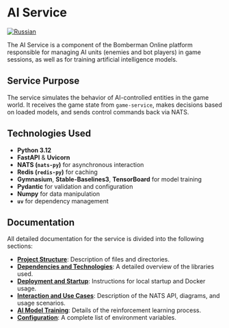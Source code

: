 # AI Service
[![Russian](https://img.shields.io/badge/lang-Russian-blue)](README_RU.md)

The AI Service is a component of the Bomberman Online platform responsible for managing AI units (enemies and bot players) in game sessions, as well as for training artificial intelligence models.

## Service Purpose

The service simulates the behavior of AI-controlled entities in the game world. It receives the game state from `game-service`, makes decisions based on loaded models, and sends control commands back via NATS.

## Technologies Used

*   **Python 3.12**
*   **FastAPI** & **Uvicorn**
*   **NATS (`nats-py`)** for asynchronous interaction
*   **Redis (`redis-py`)** for caching
*   **Gymnasium**, **Stable-Baselines3**, **TensorBoard** for model training
*   **Pydantic** for validation and configuration
*   **Numpy** for data manipulation
*   **`uv`** for dependency management

## Documentation

All detailed documentation for the service is divided into the following sections:

*   **[Project Structure](docs/en/project_structure.md)**: Description of files and directories.
*   **[Dependencies and Technologies](docs/en/packages.md)**: A detailed overview of the libraries used.
*   **[Deployment and Startup](docs/en/deployment.md)**: Instructions for local startup and Docker usage.
*   **[Interaction and Use Cases](docs/en/interaction.md)**: Description of the NATS API, diagrams, and usage scenarios.
*   **[AI Model Training](docs/en/ai_training.md)**: Details of the reinforcement learning process.
*   **[Configuration](docs/en/configuration.md)**: A complete list of environment variables.
